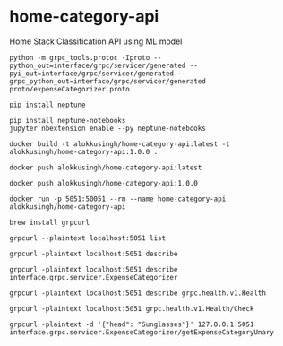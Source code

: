 # home-category-api
Home Stack Classification API using ML model

```shell
python -m grpc_tools.protoc -Iproto --python_out=interface/grpc/servicer/generated --pyi_out=interface/grpc/servicer/generated --grpc_python_out=interface/grpc/servicer/generated proto/expenseCategorizer.proto
```

```shell
pip install neptune
```
```shell
pip install neptune-notebooks
jupyter nbextension enable --py neptune-notebooks
```

```shell
docker build -t alokkusingh/home-category-api:latest -t alokkusingh/home-category-api:1.0.0 .
```
```shell
docker push alokkusingh/home-category-api:latest
```
```shell
docker push alokkusingh/home-category-api:1.0.0
```
```shell
docker run -p 5051:50051 --rm --name home-category-api alokkusingh/home-category-api
```
```shell
brew install grpcurl
```
```shell
grpcurl --plaintext localhost:5051 list
```
```shell
grpcurl -plaintext localhost:5051 describe
```
```shell
grpcurl -plaintext localhost:5051 describe interface.grpc.servicer.ExpenseCategorizer
```
```shell
grpcurl -plaintext localhost:5051 describe grpc.health.v1.Health
```
```shell
grpcurl -plaintext localhost:5051 grpc.health.v1.Health/Check
```
```shell
grpcurl -plaintext -d '{"head": "Sunglasses"}' 127.0.0.1:5051 interface.grpc.servicer.ExpenseCategorizer/getExpenseCategoryUnary
```
